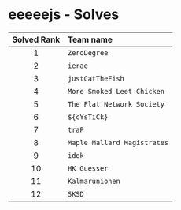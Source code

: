 # eeeeejs - Solves
| Solved Rank | Team name |
|:-----------:|:----------|
| 1 | `ZeroDegree` |
| 2 | `ierae` |
| 3 | `justCatTheFish` |
| 4 | `More Smoked Leet Chicken` |
| 5 | `The Flat Network Society` |
| 6 | `${cYsTiCk}` |
| 7 | `traP` |
| 8 | `Maple Mallard Magistrates` |
| 9 | `idek` |
| 10 | `HK Guesser` |
| 11 | `Kalmarunionen` |
| 12 | `SKSD` |